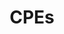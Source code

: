 ---
title: "CPEs"
draft: false
# page title background image
bg_image: "images/backgrounds/page-title.jpg"
# meta description
description : ""
---